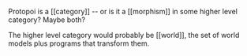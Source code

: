 Protopoi is a [[category]] -- or is it a [[morphism]] in some higher level category? Maybe both?

The higher level category would probably be [[world]], the set of world models plus programs that transform them.
